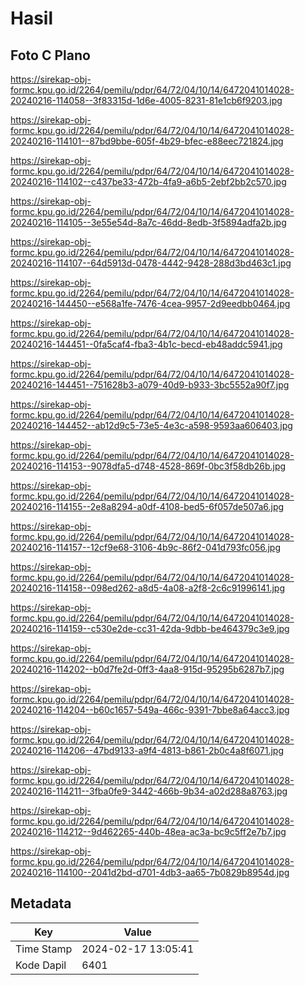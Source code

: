 # Hasil

## Foto C Plano

https://sirekap-obj-formc.kpu.go.id/2264/pemilu/pdpr/64/72/04/10/14/6472041014028-20240216-114058--3f83315d-1d6e-4005-8231-81e1cb6f9203.jpg

https://sirekap-obj-formc.kpu.go.id/2264/pemilu/pdpr/64/72/04/10/14/6472041014028-20240216-114101--87bd9bbe-605f-4b29-bfec-e88eec721824.jpg

https://sirekap-obj-formc.kpu.go.id/2264/pemilu/pdpr/64/72/04/10/14/6472041014028-20240216-114102--c437be33-472b-4fa9-a6b5-2ebf2bb2c570.jpg

https://sirekap-obj-formc.kpu.go.id/2264/pemilu/pdpr/64/72/04/10/14/6472041014028-20240216-114105--3e55e54d-8a7c-46dd-8edb-3f5894adfa2b.jpg

https://sirekap-obj-formc.kpu.go.id/2264/pemilu/pdpr/64/72/04/10/14/6472041014028-20240216-114107--64d5913d-0478-4442-9428-288d3bd463c1.jpg

https://sirekap-obj-formc.kpu.go.id/2264/pemilu/pdpr/64/72/04/10/14/6472041014028-20240216-144450--e568a1fe-7476-4cea-9957-2d9eedbb0464.jpg

https://sirekap-obj-formc.kpu.go.id/2264/pemilu/pdpr/64/72/04/10/14/6472041014028-20240216-144451--0fa5caf4-fba3-4b1c-becd-eb48addc5941.jpg

https://sirekap-obj-formc.kpu.go.id/2264/pemilu/pdpr/64/72/04/10/14/6472041014028-20240216-144451--751628b3-a079-40d9-b933-3bc5552a90f7.jpg

https://sirekap-obj-formc.kpu.go.id/2264/pemilu/pdpr/64/72/04/10/14/6472041014028-20240216-144452--ab12d9c5-73e5-4e3c-a598-9593aa606403.jpg

https://sirekap-obj-formc.kpu.go.id/2264/pemilu/pdpr/64/72/04/10/14/6472041014028-20240216-114153--9078dfa5-d748-4528-869f-0bc3f58db26b.jpg

https://sirekap-obj-formc.kpu.go.id/2264/pemilu/pdpr/64/72/04/10/14/6472041014028-20240216-114155--2e8a8294-a0df-4108-bed5-6f057de507a6.jpg

https://sirekap-obj-formc.kpu.go.id/2264/pemilu/pdpr/64/72/04/10/14/6472041014028-20240216-114157--12cf9e68-3106-4b9c-86f2-041d793fc056.jpg

https://sirekap-obj-formc.kpu.go.id/2264/pemilu/pdpr/64/72/04/10/14/6472041014028-20240216-114158--098ed262-a8d5-4a08-a2f8-2c6c91996141.jpg

https://sirekap-obj-formc.kpu.go.id/2264/pemilu/pdpr/64/72/04/10/14/6472041014028-20240216-114159--c530e2de-cc31-42da-9dbb-be464379c3e9.jpg

https://sirekap-obj-formc.kpu.go.id/2264/pemilu/pdpr/64/72/04/10/14/6472041014028-20240216-114202--b0d7fe2d-0ff3-4aa8-915d-95295b6287b7.jpg

https://sirekap-obj-formc.kpu.go.id/2264/pemilu/pdpr/64/72/04/10/14/6472041014028-20240216-114204--b60c1657-549a-466c-9391-7bbe8a64acc3.jpg

https://sirekap-obj-formc.kpu.go.id/2264/pemilu/pdpr/64/72/04/10/14/6472041014028-20240216-114206--47bd9133-a9f4-4813-b861-2b0c4a8f6071.jpg

https://sirekap-obj-formc.kpu.go.id/2264/pemilu/pdpr/64/72/04/10/14/6472041014028-20240216-114211--3fba0fe9-3442-466b-9b34-a02d288a8763.jpg

https://sirekap-obj-formc.kpu.go.id/2264/pemilu/pdpr/64/72/04/10/14/6472041014028-20240216-114212--9d462265-440b-48ea-ac3a-bc9c5ff2e7b7.jpg

https://sirekap-obj-formc.kpu.go.id/2264/pemilu/pdpr/64/72/04/10/14/6472041014028-20240216-114100--2041d2bd-d701-4db3-aa65-7b0829b8954d.jpg


## Metadata

| Key        | Value               |
| ---------- | ------------------- |
| Time Stamp | 2024-02-17 13:05:41 |
| Kode Dapil | 6401                |



